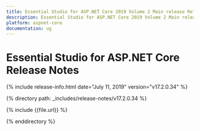```yaml
---
title: Essential Studio for ASP.NET Core 2019 Volume 2 Main release Release Notes  
description: Essential Studio for ASP.NET Core 2019 Volume 2 Main release Release Notes  
platform: aspnet-core
documentation: ug
---
```


# Essential Studio for ASP.NET Core  Release Notes  

{% include release-info.html date="July 11, 2019"  version="v17.2.0.34" %} 


{% directory path: _includes/release-notes/v17.2.0.34 %}

{% include {{file.url}} %}

{% enddirectory %}